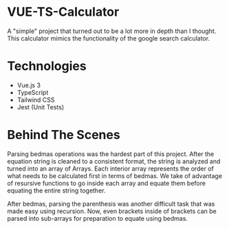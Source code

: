 # VUE-TS-Calculator
A "simple" project that turned out to be a lot more in depth than I thought. This calculator mimics the functionality of the google search calculator.

# Technologies
- Vue.js 3
- TypeScript
- Tailwind CSS
- Jest (Unit Tests)

# Behind The Scenes
Parsing bedmas operations was the hardest part of this project. After the equation string is cleaned to a consistent format, the string is analyzed and turned into an array of Arrays. Each interior array represents the order of what needs to be calculated first in terms of bedmas. We take of advantage of resursive functions to go inside each array and equate them before equating the entire string together.

After bedmas, parsing the parenthesis was another difficult task that was made easy using recursion. Now, even brackets inside of brackets can be parsed into sub-arrays for preparation to equate using bedmas.